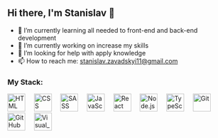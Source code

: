 ## Hi there, I'm Stanislav 👋

- 🌱 I’m currently learning all needed to front-end and back-end development
- 🔭 I’m currently working on increase my skills
- 🤔 I’m looking for help with apply knowledge
- 📫 How to reach me: stanislav.zavadskyi11@gmail.com

### My Stack:

<img src="https://user-images.githubusercontent.com/101670941/213763144-86dcbb6e-afb0-4f87-8b82-8037ba8a0e68.png" width="40" height="40" alt="HTML" /> &nbsp; &nbsp; <img src="https://user-images.githubusercontent.com/101670941/213763169-2fdcaace-2c1b-46bf-af8f-b551ee8ed45b.png" width="40" height="40" alt="CSS" /> &nbsp; &nbsp; <img src="https://user-images.githubusercontent.com/101670941/213763191-92fba9a8-f63a-4a59-8ec7-2fc158952838.png" width="40" height="40" alt="SASS" /> &nbsp; &nbsp; <img src="https://user-images.githubusercontent.com/101670941/213764506-a826e3f0-7499-4c82-9c12-f301f289be79.png" width="40" height="40" alt="JavaScript" /> &nbsp; &nbsp; <img src="https://user-images.githubusercontent.com/101670941/213764541-8fd1b7fa-8922-49df-ba8b-7b5e27f5485d.png" width="40" height="40" alt="React" /> &nbsp; &nbsp; <img src="https://user-images.githubusercontent.com/101670941/213764558-28b9cf0a-192d-40d4-bb99-e0f784fc7f65.png" width="40" height="40" alt="Node.js" /> &nbsp; &nbsp; <img src="https://user-images.githubusercontent.com/101670941/213764597-0ae67c5f-6fdb-4e8c-82b3-20dbd0c109cb.png" width="40" height="40" alt="TypeScript" /> &nbsp; &nbsp; <img src="https://user-images.githubusercontent.com/101670941/213764613-719d32db-fa90-41df-ab66-4ea195878246.png" width="40" height="40" alt="Git" /> &nbsp; &nbsp; <img src="https://user-images.githubusercontent.com/101670941/213764628-79390672-1319-44ea-b304-817a555d7ce9.png" width="40" height="40" alt="GitHub" /> &nbsp; &nbsp; <img src="https://user-images.githubusercontent.com/101670941/213764641-fcedb274-0b8b-4ec7-bae1-8643e3990853.png" width="40" height="40" alt="Visual_Studio_Code" />
